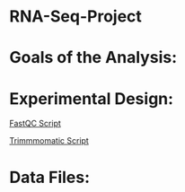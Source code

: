 # RNA-Seq-Project
<h1>Goals of the Analysis:</h1>

<h1>Experimental Design:</h1>

<a href=/fastqc.SBATCH> FastQC Script</a>

<a href=/trimmomatic.SBATCH> Trimmmomatic Script<a/>

<h1>Data Files:</h1>
